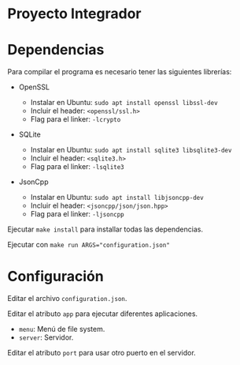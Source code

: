 # Proyecto Integrador

# Dependencias

Para compilar el programa es necesario tener las siguientes librerías:

* OpenSSL
    * Instalar en Ubuntu: `sudo apt install openssl libssl-dev`
    * Incluir el header: `<openssl/ssl.h>`
    * Flag para el linker: `-lcrypto`

* SQLite
    * Instalar en Ubuntu: `sudo apt install sqlite3 libsqlite3-dev`
    * Incluir el header: `<sqlite3.h>`
    * Flag para el linker: `-lsqlite3`

* JsonCpp
    * Instalar en Ubuntu: `sudo apt install libjsoncpp-dev`
    * Incluir el header: `<jsoncpp/json/json.hpp>`
    * Flag para el linker: `-ljsoncpp`

Ejecutar `make install` para installar todas las dependencias.

Ejecutar con `make run ARGS="configuration.json"`

# Configuración

Editar el archivo `configuration.json`.

Editar el atributo `app` para ejecutar diferentes aplicaciones.
* `menu`: Menú de file system.
* `server`: Servidor.

Editar el atributo `port` para usar otro puerto en el servidor.
